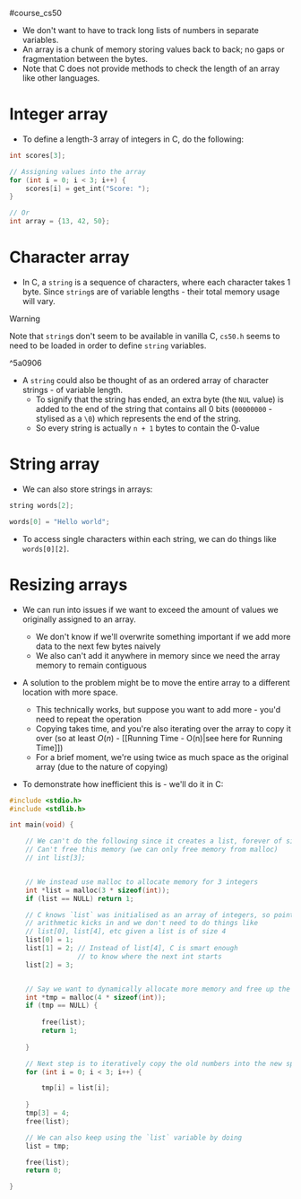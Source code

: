 #course_cs50 

- We don't want to have to track long lists of numbers in separate variables.
- An array is a chunk of memory storing values back to back; no gaps or fragmentation between the bytes.
- Note that C does not provide methods to check the length of an array like other languages.

# Integer array

- To define a length-3 array of integers in C, do the following:

```C
int scores[3];

// Assigning values into the array
for (int i = 0; i < 3; i++) {
    scores[i] = get_int("Score: ");
}

// Or
int array = {13, 42, 50};
```

# Character array

- In C, a `string` is a sequence of characters, where each character takes 1 byte. Since `string`s are of variable lengths - their total memory usage will vary.

> [!warning]
> Note that `string`s don't seem to be available in vanilla C, `cs50.h` seems to need to be loaded in order to define `string` variables.

^5a0906

- A `string` could also be thought of as an ordered array of character strings - of variable length. 
    - To signify that the string has ended, an extra byte (the `NUL` value) is added to the end of the string that contains all 0 bits (`00000000` - stylised as a `\0`) which represents the end of the string.
    - So every string is actually `n + 1` bytes to contain the 0-value

# String array

- We can also store strings in arrays:

```C
string words[2];

words[0] = "Hello world";
```

- To access single characters within each string, we can do things like `words[0][2]`.

# Resizing arrays

- We can run into issues if we want to exceed the amount of values we originally assigned to an array.
    - We don't know if we'll overwrite something important if we add more data to the next few bytes naively
    - We also can't add it anywhere in memory since we need the array memory to remain contiguous

- A solution to the problem might be to move the entire array to a different location with more space.
    - This technically works, but suppose you want to add more - you'd need to repeat the operation
    - Copying takes time, and you're also iterating over the array to copy it over (so at least $O(n)$ - [[Running Time - O(n)|see here for Running Time]])
    - For a brief moment, we're using twice as much space as the original array (due to the nature of copying)

- To demonstrate how inefficient this is - we'll do it in C:

```C
#include <stdio.h>
#include <stdlib.h>

int main(void) {

    // We can't do the following since it creates a list, forever of size 3.
    // Can't free this memory (we can only free memory from malloc)
    // int list[3];


    // We instead use malloc to allocate memory for 3 integers
    int *list = malloc(3 * sizeof(int));
    if (list == NULL) return 1;

    // C knows `list` was initialised as an array of integers, so pointer 
    // arithmetic kicks in and we don't need to do things like 
    // list[0], list[4], etc given a list is of size 4
    list[0] = 1;
    list[1] = 2; // Instead of list[4], C is smart enough 
                 // to know where the next int starts
    list[2] = 3;


    // Say we want to dynamically allocate more memory and free up the old
    int *tmp = malloc(4 * sizeof(int));
    if (tmp == NULL) {
    
        free(list);
        return 1;
    
    }

    // Next step is to iteratively copy the old numbers into the new space
    for (int i = 0; i < 3; i++) {

        tmp[i] = list[i];
    
    }
    tmp[3] = 4;
    free(list);

    // We can also keep using the `list` variable by doing
    list = tmp;

    free(list);
    return 0;

}
```